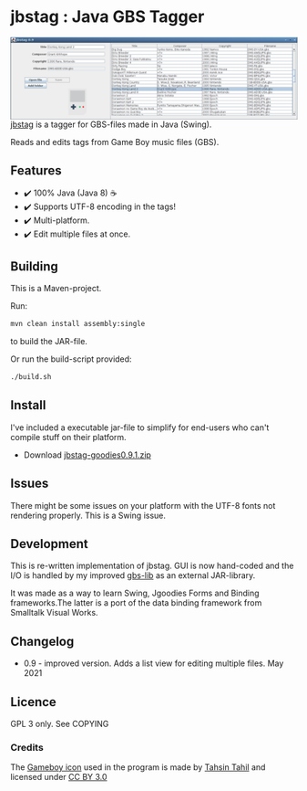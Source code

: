 # jbstag : Java GBS Tagger
<img src="screenshot2.png" alt="Java GBS Tagger in action" align="right">

[jbstag](https://github.com/ullenius/jbstag-goodies) is a tagger for GBS-files made in Java (Swing).

Reads and edits tags from Game Boy music files (GBS).


## Features
* :heavy_check_mark: 100% Java (Java 8) :coffee:
* :heavy_check_mark: Supports UTF-8 encoding in the tags!
* :heavy_check_mark: Multi-platform.
* :heavy_check_mark: Edit multiple files at once.

## Building
This is a Maven-project.

Run:
```sh
mvn clean install assembly:single
```
to build the JAR-file.

Or run the build-script provided:
```sh
./build.sh
```

## Install
I've included a executable jar-file to simplify for end-users who can't compile stuff on their platform.
* Download [jbstag-goodies0.9.1.zip](https://github.com/ullenius/jbstag-goodies/releases/download/v0.9.1-beta/jbstag-goodies0.9.1.zip)


## Issues
There might be some issues on your platform with the UTF-8 fonts not rendering properly. This is a Swing issue.


## Development
This is re-written implementation of jbstag. GUI is now hand-coded and the I/O is handled by my improved [gbs-lib](https://github.com/ullenius/gbstab-lib) as an external JAR-library.

It was made as a way to learn Swing, Jgoodies Forms and Binding frameworks.The latter is a port of the data binding framework from Smalltalk Visual Works.


## Changelog
* 0.9 - improved version. Adds a list view for editing multiple files. May 2021

## Licence
GPL 3 only. See COPYING

### Credits
The [Gameboy icon](https://www.iconfinder.com/icons/381627/gameboy_icon) used in the program is made by [Tahsin Tahil](https://tahsintahil.tumblr.com/) and licensed under [CC BY 3.0](https://creativecommons.org/licenses/by/3.0/)
